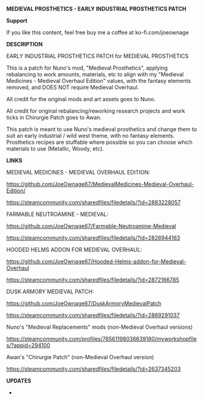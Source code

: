 **MEDIEVAL PROSTHETICS - EARLY INDUSTRIAL PROSTHETICS PATCH**

**Support**

If you like this content, feel free buy me a coffee at ko-fi.com/joeownage 

**DESCRIPTION**

EARLY INDUSTRIAL PROSTHETICS PATCH for MEDIEVAL PROSTHETICS

This is a patch for Nuno's mod, "Medieval Prosthetics", applying rebalancing to work amounts, materials, etc to align with my "Medieval Medicines - Medieval Overhaul Edition" values, with the fantasy elements removed, and DOES NOT require Medieval Overhaul. 
  
All credit for the original mods and art assets goes to Nuno. 

All credit for original rebalancing/reworking research projects and work ticks in Chirurgie Patch goes to Awan.

This patch is meant to use Nuno's medieval prosthetics and change them to suit an early industrial / wild west theme, with no fantasy elements. Prosthetics recipes are stuffable where possible so you can choose which materials to use (Metallic, Woody, etc).


**LINKS**		
				
MEDIEVAL MEDICINES - MEDIEVAL OVERHAUL EDITION:				
				
https://github.com/JoeOwnage67/MedievalMedicines-Medieval-Overhaul-Edition/

https://steamcommunity.com/sharedfiles/filedetails/?id=2883228057			

FARMABLE NEUTROAMINE - MEDIEVAL:				
				
https://github.com/JoeOwnage67/Farmable-Neutroamine-Medieval	

https://steamcommunity.com/sharedfiles/filedetails/?id=2826944163		
				
HOODED HELMS ADDON FOR MEDIEVAL OVERHAUL:				
				
https://github.com/JoeOwnage67/Hooded-Helms-addon-for-Medieval-Overhaul		

https://steamcommunity.com/sharedfiles/filedetails/?id=2872166785				
				
DUSK ARMORY MEDIEVAL PATCH:				
				
https://github.com/JoeOwnage67/DuskArmoryMedievalPatch		

https://steamcommunity.com/sharedfiles/filedetails/?id=2869291037				

Nuno's "Medieval Replacements" mods (non-Medieval Overhaul versions)

https://steamcommunity.com/profiles/76561198036639180/myworkshopfiles/?appid=294100

Awan's "Chirurgie Patch" (non-Medieval Overhaul version) 

https://steamcommunity.com/sharedfiles/filedetails/?id=2637345203

**UPDATES**

-

